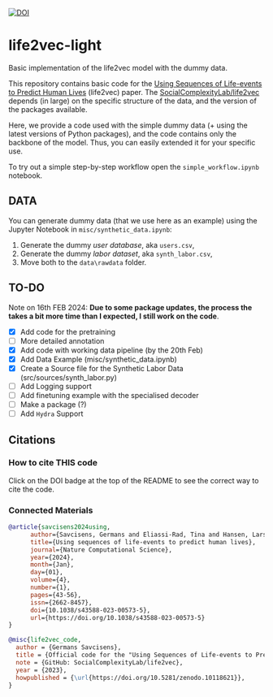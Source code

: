 [![DOI](https://zenodo.org/badge/747774269.svg)](https://zenodo.org/doi/10.5281/zenodo.10680995)

# life2vec-light
Basic implementation of the life2vec model with the dummy data. 

This repository contains basic code for the [Using Sequences of Life-events to Predict Human Lives](https://www.nature.com/articles/s43588-023-00573-5) (life2vec) paper. The [SocialComplexityLab/life2vec](https://github.com/SocialComplexityLab/life2vec) depends (in large) on the specific structure of the data, and the version of the packages available.

Here, we provide a code used with the simple dummy data (+ using the latest versions of Python packages), and the code contains only the backbone of the model.
Thus, you can easily extended it for your specific use. 

To try out a simple step-by-step workflow open the `simple_workflow.ipynb` notebook.


## DATA

You can generate dummy data (that we use here as an example) using the Jupyter Notebook in `misc/synthetic_data.ipynb`:
1. Generate the dummy *user database*, aka `users.csv`,
2. Generate the dummy *labor dataset*, aka `synth_labor.csv`,
3. Move both to the `data\rawdata` folder.

## TO-DO

Note on 16th FEB 2024: **Due to some package updates, the process the takes a bit more time than I expected, I still work on the code**. 
- [x] Add code for the pretraining 
- [ ] More detailed annotation
- [x] Add code with working data pipeline (by the 20th Feb)
- [x] Add Data Example (misc/synthetic_data.ipynb)
- [x] Create a Source file for the Synthetic Labor Data (src/sources/synth_labor.py)
- [ ] Add Logging support
- [ ] Add finetuning example with the specialised decoder
- [ ] Make a package (?)
- [ ] Add `Hydra` Support

## Citations
### How to cite THIS code
Click on the DOI badge at the top of the README to see the correct way to cite the code.
### Connected Materials
```bibtex
@article{savcisens2024using,
      author={Savcisens, Germans and Eliassi-Rad, Tina and Hansen, Lars Kai and Mortensen, Laust Hvas and Lilleholt, Lau and Rogers, Anna and Zettler, Ingo and Lehmann, Sune},
      title={Using sequences of life-events to predict human lives},
      journal={Nature Computational Science},
      year={2024},
      month={Jan},
      day={01},
      volume={4},
      number={1},
      pages={43-56},
      issn={2662-8457},
      doi={10.1038/s43588-023-00573-5},
      url={https://doi.org/10.1038/s43588-023-00573-5}
}
```

```bibtex
@misc{life2vec_code,
  author = {Germans Savcisens},
  title = {Official code for the "Using Sequences of Life-events to Predict Human Lives" paper},
  note = {GitHub: SocialComplexityLab/life2vec},
  year = {2023},
  howpublished = {\url{https://doi.org/10.5281/zenodo.10118621}},
}
```
